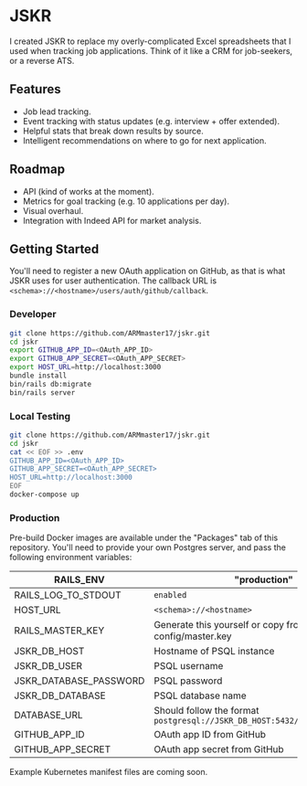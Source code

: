 # JSKR
I created JSKR to replace my overly-complicated Excel spreadsheets that I used when tracking job applications. Think of it like a CRM for job-seekers, or a reverse ATS.

## Features

- Job lead tracking.
- Event tracking with status updates (e.g. interview + offer extended).
- Helpful stats that break down results by source.
- Intelligent recommendations on where to go for next application.

## Roadmap
- API (kind of works at the moment).
- Metrics for goal tracking (e.g. 10 applications per day).
- Visual overhaul.
- Integration with Indeed API for market analysis.

## Getting Started
You'll need to register a new OAuth application on GitHub, as that is what JSKR uses for user authentication. The callback URL is `<schema>://<hostname>/users/auth/github/callback`.
### Developer
```bash
git clone https://github.com/ARMmaster17/jskr.git
cd jskr
export GITHUB_APP_ID=<OAuth_APP_ID>
export GITHUB_APP_SECRET=<OAuth_APP_SECRET>
export HOST_URL=http://localhost:3000
bundle install
bin/rails db:migrate
bin/rails server
```
### Local Testing
```bash
git clone https://github.com/ARMmaster17/jskr.git
cd jskr
cat << EOF >> .env
GITHUB_APP_ID=<OAuth_APP_ID>
GITHUB_APP_SECRET=<OAuth_APP_SECRET>
HOST_URL=http://localhost:3000
EOF
docker-compose up
```

### Production
Pre-build Docker images are available under the "Packages" tab of this repository. You'll need to provide your own Postgres server, and pass the following environment variables:

| RAILS_ENV              | "production"                                                             |
|------------------------|--------------------------------------------------------------------------|
| RAILS_LOG_TO_STDOUT    | `enabled`                                                                |
| HOST_URL               | `<schema>://<hostname>`                                                  |
| RAILS_MASTER_KEY       | Generate this yourself or copy from config/master.key                    |
| JSKR_DB_HOST           | Hostname of PSQL instance                                                |
| JSKR_DB_USER           | PSQL username                                                            |
| JSKR_DATABASE_PASSWORD | PSQL password                                                            |
| JSKR_DB_DATABASE       | PSQL database name                                                       |
| DATABASE_URL           | Should follow the format `postgresql://JSKR_DB_HOST:5432/JSKR_DB_DATABASE` |
| GITHUB_APP_ID          | OAuth app ID from GitHub                                                 |
| GITHUB_APP_SECRET      | OAuth app secret from GitHub                                             |

Example Kubernetes manifest files are coming soon.